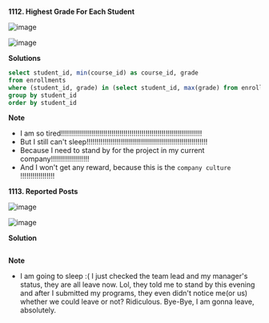 **1112. Highest Grade For Each Student**

![image](https://user-images.githubusercontent.com/51500878/135364812-959c26e8-419c-497d-b779-4470ac95b45d.png)

![image](https://user-images.githubusercontent.com/51500878/135364833-d641ad47-136a-41a8-8b58-4fe0b977b562.png)


**Solutions**

```sql
select student_id, min(course_id) as course_id, grade
from enrollments
where (student_id, grade) in (select student_id, max(grade) from enrollments group by student_id)
group by student_id
order by student_id
```

**Note**

- I am so tired!!!!!!!!!!!!!!!!!!!!!!!!!!!!!!!!!!!!!!!!!!!!!!!!!!!!!!!!!!!!!!!!!!!!!! 
- But I still can't sleep!!!!!!!!!!!!!!!!!!!!!!!!!!!!!!!!!!!!!!!!!!!!!!!!!!!!!!!!!!!! 
- Because I need to stand by for the project in my current company!!!!!!!!!!!!!!!!!!!
- And I won't get any reward, because this is the `company culture` !!!!!!!!!!!!!!!!! 


**1113. Reported Posts**

![image](https://user-images.githubusercontent.com/51500878/135380999-a62ac7b2-8965-42dc-b84a-b9db2ea95e63.png)

![image](https://user-images.githubusercontent.com/51500878/135381134-c3373d1e-c5f2-4ea2-9e46-4fb9075254d9.png)

**Solution**

```sql

```

**Note**

- I am going to sleep :( I just checked the team lead and my manager's status, they are all leave now. Lol, they told me to stand by this evening and after I submitted my programs, they even didn't notice me(or us) whether we could leave or not? Ridiculous. Bye-Bye, I am gonna leave, absolutely.
















